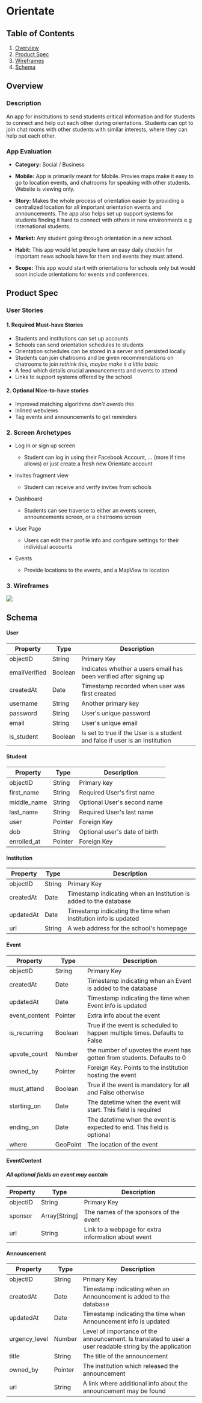 # Orientate

## Table of Contents


1. [Overview](#Overview)
2. [Product Spec](#Product-Spec)
3. [Wireframes](#Wireframes)
4. [Schema](#Schema)


## Overview

### Description

An app for insititutions to send students critical information and for students to connect and help out each other during orientations. Students can opt to join chat rooms with other students with similar interests, where they can help out each other.


### App Evaluation

* **Category:** Social / Business
* **Mobile:** App is primarily meant for Mobile. Provies maps make it easy to go to location events, and chatrooms for speaking with other students. Website is viewing only.
* **Story:** Makes the whole process of orientation easier by providing a centralized location for all important orientation events and announcements. The app also helps set up support systems for students finding it hard to connect with others in new environments e.g international students.


* **Market:** Any student going through orientation in a new school.
* **Habit:** This app would let people have an easy daily checkin for important news schools have for them and events they must attend.

* **Scope:** This app would start with orientations for schools only but would soon include orientations for events and conferences.


## Product Spec
### User Stories

#### 1. Required Must-have Stories
* Students and institutions can set up accounts
* Schools can send orientation schedules to students
* Orientation schedules can be stored in a server and persisted locally
* Students can join chatrooms and be given recommendations on chatrooms to join *rethink this, maybe make it a little basic*
* A feed which details crucial announcements and events to attend
* Links to support systems offered by the school



#### 2. Optional Nice-to-have stories
* Improved matching algorithms *don't overdo this*
* Inlined webviews
* Tag events and announcements to get reminders


### 2. Screen Archetypes
* Log in or sign up screen
    * Student can log in using their Facebook Account, ... (more if time allows) or just create a fresh new Orientate account
* Invites fragment view
    * Student can receive and verify invites from schools

* Dashboard
    * Students can see traverse to either an events screen, announcements screen, or a chatrooms screen

* User Page
    * Users can edit their profile info and configure settings for their individual accounts

* Events
   * Provide locations to the events, and a MapView to location
   
### 3. Wireframes
![](https://i.imgur.com/jy8SM3r.jpg)


## Schema

#### User
|  Property     | Type     | Description |
|  --------     | -------- | --------                           |
|  objectID     | String     | Primary Key|
|  emailVerified| Boolean | Indicates whether a users email has been verified after signing up
| createdAt     | Date     | Timestamp recorded when user was first created
| username      | String   | Another primary key |
| password      | String   | User's unique password|
| email         | String   | User's unique email |
| is_student     | Boolean | Is set to true if the User is a student and false if user is an Institution |

#### Student
|  Property     | Type      | Description |
| ---------     | ------    | -------     |
| objectID      | String    | Primary key |
| first_name    | String    | Required User's first name|
| middle_name   | String    | Optional User's second name|
| last_name     | String    | Required User's last name |
| user          | Pointer<User> | Foreign Key |
| dob           | String     | Optional user's date of birth |
| enrolled_at   | Pointer<Institution>| Foreign Key |



#### Institution
| Property | Type | Description |
| -------- | ---- | --------     |
| objectID | String | Primary Key  |
| createdAt | Date | Timestamp indicating when an Institution is added to the database
| updatedAt | Date | Timestamp indicating the time when Institution info is updated|
| url | String | A web address for the school's homepage |


#### Event
| Property | Type | Description |
| -------- | ---- | --------     |
| objectID | String | Primary Key  |
| createdAt | Date | Timestamp indicating when an Event is added to the database |
| updatedAt | Date | Timestamp indicating the time when Event info is updated|
|event_content | Pointer<EventContent>| Extra info about the event |
| is_recurring | Boolean | True if the event is scheduled to happen multiple times. Defaults to False | 
| upvote_count | Number | the number of upvotes the event has gotten from students. Defaults to 0 |
| owned_by | Pointer<Institution> | Foreign Key. Points to the institution hosting the event |
| must_attend | Boolean | True if the event is mandatory for all and False otherwise |
| starting_on | Date | The datetime when the event will start. This field is required |
| ending_on   | Date | The datetime when the event is expected to end. This field is optional|
| where | GeoPoint | The location of the event |


#### EventContent
##### All optional fields an event may contain
| Property | Type | Description |
| -------- | ---- | --------     |
| objectID | String | Primary Key  |
| sponsor  | Array[String]  | The names of the sponsors of the event |
| url   | String | Link to a webpage for extra information about event |

#### Announcement
| Property | Type | Description |
| -------- | ---- | --------     |
| objectID | String | Primary Key  |
| createdAt | Date | Timestamp indicating when an Announcement is added to the database |
| updatedAt | Date | Timestamp indicating the time when Announcement info is updated|
| urgency_level | Number | Level of importance of the announcement. Is translated to user a user readable string by the application |
| title | String | The title of the announcement |
| owned_by | Pointer<Institution> | The institution which released the announcement |
| url | String | A link where additional info about the announcement may be found |











